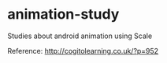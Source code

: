 # animation-study
Studies about android animation using Scale

Reference: http://cogitolearning.co.uk/?p=952
